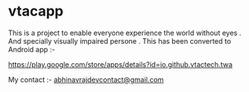 # vtacapp

This is a project to enable everyone experience the world without eyes .
And specially visually impaired persone .
This has been converted to Android app :- 

https://play.google.com/store/apps/details?id=io.github.vtactech.twa

My contact :- abhinavrajdevcontact@gmail.com
